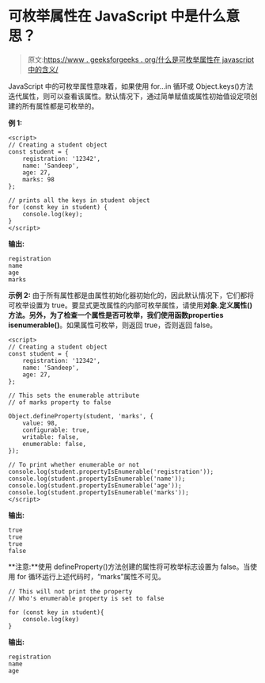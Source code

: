 # 可枚举属性在 JavaScript 中是什么意思？

> 原文:[https://www . geeksforgeeks . org/什么是可枚举属性在 javascript 中的含义/](https://www.geeksforgeeks.org/what-does-enumerable-property-mean-in-javascript/)

JavaScript 中的可枚举属性意味着，如果使用 for…in 循环或 Object.keys()方法迭代属性，则可以查看该属性。默认情况下，通过简单赋值或属性初始值设定项创建的所有属性都是可枚举的。

**例 1:**

```
<script>
// Creating a student object
const student = {
    registration: '12342',
    name: 'Sandeep',
    age: 27,
    marks: 98
};

// prints all the keys in student object
for (const key in student) {
    console.log(key);
}
</script>
```

**输出:**

```
registration
name
age
marks

```

**示例 2:** 由于所有属性都是由属性初始化器初始化的，因此默认情况下，它们都将可枚举设置为 true。要显式更改属性的内部可枚举属性，请使用**对象.定义属性()**方法。另外，为了检查一个属性是否可枚举，我们使用函数**properties isenumerable()**。如果属性可枚举，则返回 true，否则返回 false。

```
<script>
// Creating a student object
const student = {
    registration: '12342',
    name: 'Sandeep',
    age: 27,
};

// This sets the enumerable attribute
// of marks property to false 

Object.defineProperty(student, 'marks', {
    value: 98,
    configurable: true,
    writable: false,
    enumerable: false,
});

// To print whether enumerable or not
console.log(student.propertyIsEnumerable('registration')); 
console.log(student.propertyIsEnumerable('name'));
console.log(student.propertyIsEnumerable('age'));
console.log(student.propertyIsEnumerable('marks'));
</script>
```

**输出:**

```
true
true
true
false

```

**注意:**使用 defineProperty()方法创建的属性将可枚举标志设置为 false。当使用 for 循环运行上述代码时，“marks”属性不可见。

```
// This will not print the property 
// Who's enumerable property is set to false

for (const key in student){
    console.log(key)
}

```

**输出:**

```
registration
name
age

```